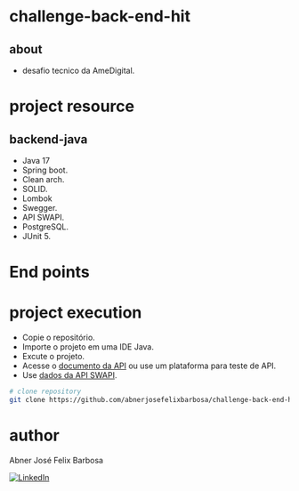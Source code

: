 # challenge-back-end-hit

## about

- desafio tecnico da AmeDigital.

# project resource

## backend-java

- Java 17
- Spring boot.
- Clean arch.
- SOLID.
- Lombok
- Swegger.
- API SWAPI.
- PostgreSQL.
- JUnit 5.

# End points



# project execution

- Copie o repositório.
- Importe o projeto em uma IDE Java.
- Excute o projeto.
- Acesse o [documento da API](http://localhost:8080/swagger-ui/index.html) ou use um plataforma para teste de API.
- Use [dados da API SWAPI](https://swapi.dev/).

```bash
# clone repository
git clone https://github.com/abnerjosefelixbarbosa/challenge-back-end-hit.git
```

# author

Abner José Felix Barbosa

[![LinkedIn](https://img.shields.io/badge/LinkedIn-0077B5?style=for-the-badge&logo=linkedin&logoColor=white)](https://www.linkedin.com/in/abner-jose-feliz-barbosa/)
